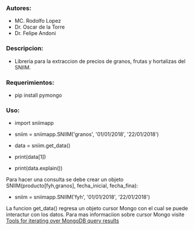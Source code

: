 ### Autores:

- MC. Rodolfo Lopez
- Dr. Oscar de la Torre
- Dr. Felipe Andoni

### Descripcion:

- Libreria para la extraccion de precios de granos, frutas y hortalizas del SNIIM.

### Requerimientos:

- pip install pymongo

### Uso:

- import sniimapp
- sniim = sniimapp.SNIIM('granos', '01/01/2018', '22/01/2018')
- data = sniim.get_data()

- print(data[1])
- print(data.explain())

Para hacer una consulta se debe crear un objeto SNIIM(producto[fyh,granos], fecha_inicial, fecha_fina):
- sniim = sniimapp.SNIIM('fyh', '01/01/2018', '22/01/2018')

La funcion get_data() regresa un objeto cursor Mongo con el cual se puede interactur con los datos.
Para mas informaciion sobre cursor Mongo visite [Tools for iterating over MongoDB query results](https://pymongo.readthedocs.io/en/stable/api/pymongo/cursor.html#pymongo.cursor.Cursor.address)
